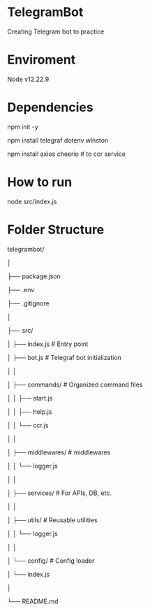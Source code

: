 # TelegramBot
Creating Telegram bot to practice

# Enviroment

Node v12.22.9

# Dependencies

npm init -y

npm install telegraf dotenv winston

npm install axios cheerio # to ccr service


# How to run

node src/index.js

# Folder Structure

telegrambot/

│

├── package.json

├── .env

├── .gitignore

│

├── src/

│   ├── index.js               # Entry point

│   ├── bot.js                 # Telegraf bot initialization

│   │

│   ├── commands/              # Organized command files

│   │   ├── start.js

│   │   ├── help.js

│   │   └── ccr.js

│   │

│   ├── middlewares/           # middlewares

│   │   └── logger.js

│   │

│   ├── services/              # For APIs, DB, etc.

│   │

│   ├── utils/                 # Reusable utilities

│   │   └── logger.js

│   │

│   └── config/                # Config loader

│       └── index.js

│

└── README.md
